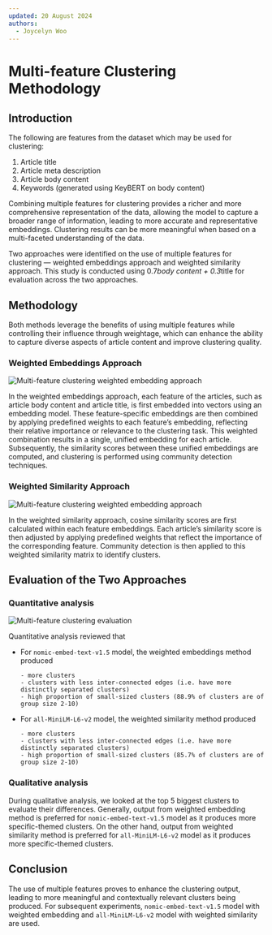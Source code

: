 ```yaml
---
updated: 20 August 2024
authors:
  - Joycelyn Woo
---
```


# Multi-feature Clustering Methodology

## Introduction

The following are features from the dataset which may be used for clustering:

1. Article title
2. Article meta description
3. Article body content
4. Keywords (generated using KeyBERT on body content)

Combining multiple features for clustering provides a richer and more comprehensive representation of the data, allowing the model to capture a broader range of information, leading to more accurate and representative embeddings. Clustering results can be more meaningful when based on a multi-faceted understanding of the data.

Two approaches were identified on the use of multiple features for clustering — weighted embeddings approach and weighted similarity approach. This study is conducted using 0.7*body content + 0.3*title for evaluation across the two approaches.

## Methodology

Both methods leverage the benefits of using multiple features while controlling their influence through weightage, which can enhance the ability to capture diverse aspects of article content and improve clustering quality.

### Weighted Embeddings Approach

![Multi-feature clustering weighted embedding approach](../images/weighted_embedding_approach.png)

In the weighted embeddings approach, each feature of the articles, such as article body content and article title, is first embedded into vectors using an embedding model. These feature-specific embeddings are then combined by applying predefined weights to each feature’s embedding, reflecting their relative importance or relevance to the clustering task. This weighted combination results in a single, unified embedding for each article. Subsequently, the similarity scores between these unified embeddings are computed, and clustering is performed using community detection techniques.

### Weighted Similarity Approach

![Multi-feature clustering weighted embedding approach](../images/weighted_sim_approach.png)

In the weighted similarity approach, cosine similarity scores are first calculated within each feature embeddings. Each article’s similarity score is then adjusted by applying predefined weights that reflect the importance of the corresponding feature. Community detection is then applied to this weighted similarity matrix to identify clusters.

## Evaluation of the Two Approaches

### Quantitative analysis

![Multi-feature clustering evaluation](../images/evaluation.png)

Quantitative analysis reviewed that

- For `nomic-embed-text-v1.5` model, the weighted embeddings method produced

      - more clusters
      - clusters with less inter-connected edges (i.e. have more distinctly separated clusters)
      - high proportion of small-sized clusters (88.9% of clusters are of group size 2-10)

- For `all-MiniLM-L6-v2` model, the weighted similarity method produced

      - more clusters
      - clusters with less inter-connected edges (i.e. have more distinctly separated clusters)
      - high proportion of small-sized clusters (85.7% of clusters are of group size 2-10)

### Qualitative analysis

During qualitative analysis, we looked at the top 5 biggest clusters to evaluate their differences. Generally, output from weighted embedding method is preferred for `nomic-embed-text-v1.5` model as it produces more specific-themed clusters. On the other hand, output from weighted similarity method is preferred for `all-MiniLM-L6-v2` model as it produces more specific-themed clusters.

## Conclusion

The use of multiple features proves to enhance the clustering output, leading to more meaningful and contextually relevant clusters being produced. For subsequent experiments, `nomic-embed-text-v1.5` model with weighted embedding and `all-MiniLM-L6-v2` model with weighted similarity are used.
